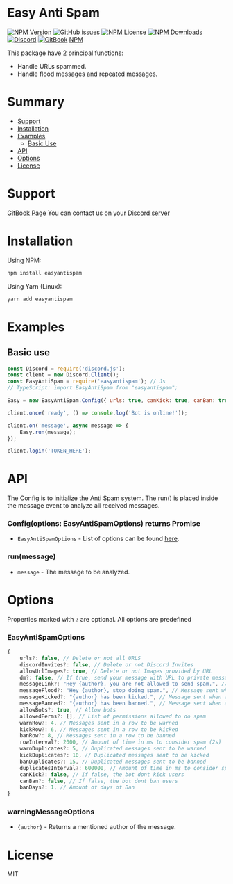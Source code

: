 # Easy Anti Spam
<p>
    <a href="https://www.npmjs.com/package/easyantispam"><img alt="NPM Version" src="https://img.shields.io/npm/v/easyantispam"></a>
    <a href="https://github.com/thekevinava/EasyAntiSpam/issues"><img alt="GitHub issues" src="https://img.shields.io/github/issues/thekevinava/EasyAntiSpam"></a>
    <a href="https://www.npmjs.com/package/easyantispam"><img alt="NPM License" src="https://img.shields.io/npm/l/easyantispam"></a>
    <a href="https://www.npmjs.com/package/easyantispam"><img alt="NPM Downloads" src="https://img.shields.io/npm/dt/easyantispam"></a>
    <a href="https://discord.gg/gAFRJpasj5"><img alt="Discord" src="https://img.shields.io/discord/791333925968412703?color=%237289DA&label=Discord&logo=discord"></a>
    <a href="https://easyantispam.kevinava.com"><img alt="GitBook" src="https://img.shields.io/badge/Click-GitBook-green"></a>
    <a href="https://www.npmjs.com/package/easyantispam">NPM</a>
</p>

This package have 2 principal functions:
- Handle URLs spammed.
- Handle flood messages and repeated messages.


# Summary

- [Support](#support)
- [Installation](#installation)
- [Examples](#examples)
    - [Basic Use](#basic-use)
- [API](#api)
- [Options](#options)
- [License](#license)

# Support

[GitBook Page](https://easyantispam.kevinava.com)
You can contact us on your [Discord server](https://discord.gg/gAFRJpasj5)

# Installation
Using NPM:
```js
npm install easyantispam
```
Using Yarn (Linux):
```js
yarn add easyantispam
```

# Examples

## Basic use
```js
const Discord = require('discord.js');
const client = new Discord.Client();
const EasyAntiSpam = require('easyantispam'); // Js
// TypeScript: import EasyAntiSpam from "easyantispam";

Easy = new EasyAntiSpam.Config({ urls: true, canKick: true, canBan: true, warnRow: 3 }); // And more config variables...

client.once('ready', () => console.log('Bot is online!'));

client.on('message', async message => {
    Easy.run(message);
});

client.login('TOKEN_HERE');
```

# API

The Config is to initialize the Anti Spam system.
The run() is placed inside the message event to analyze all received messages.

### Config(options: EasyAntiSpamOptions) returns Promise<boolean>

- `EasyAntiSpamOptions` - List of options can be found [here](#options).

### run(message)

- `message` - The message to be analyzed.

# Options

Properties marked with `?` are optional. All options are predefined

### EasyAntiSpamOptions

```js
{
    urls?: false, // Delete or not all URLS
    discordInvites?: false, // Delete or not Discord Invites 
    allowUrlImages?: true, // Delete or not Images provided by URL
    dm?: false, // If true, send your message with URL to private message
    messageLink?: "Hey {author}, you are not allowed to send spam.", // Message sent when a user send an URL
    messageFlood?: "Hey {author}, stop doing spam.", // Message sent when a user is warned for flood
    messageKicked?: "{author} has been kicked.", // Message sent when a user is kicked
    messageBanned?: "{author} has been banned.", // Message sent when a user is banned
    allowBots?: true, // Allow bots
    allowedPerms?: [], // List of permissions allowed to do spam
    warnRow?: 4, // Messages sent in a row to be warned
    kickRow?: 6, // Messages sent in a row to be kicked
    banRow?: 8, // Messages sent in a row to be banned
    rowInterval?: 2000, // Amount of time in ms to consider spam (2s)
    warnDuplicates?: 5, // Duplicated messages sent to be warned
    kickDuplicates?: 10, // Duplicated messages sent to be kicked
    banDuplicates?: 15, // Duplicated messages sent to be banned
    duplicatesInterval?: 600000, // Amount of time in ms to consider spam (10m)
    canKick?: false, // If false, the bot dont kick users
    canBan?: false, // If false, the bot dont ban users
    banDays?: 1, // Amount of days of Ban
}
```

### warningMessageOptions

- `{author}` - Returns a mentioned author of the message.


# License

MIT

